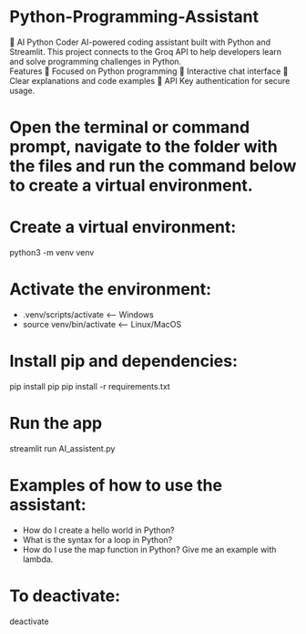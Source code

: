 # Python-Programming-Assistant
🤖 AI Python Coder  AI-powered coding assistant built with Python and Streamlit. This project connects to the Groq API to help developers learn and solve programming challenges in Python.  
Features  🐍 Focused on Python programming  💬 Interactive chat interface  📖 Clear explanations and code examples  🔑 API Key authentication for secure usage.

# Open the terminal or command prompt, navigate to the folder with the files and run the command below to create a virtual environment.

# Create a virtual environment:
python3 -m venv venv

# Activate the environment:
- .venv/scripts/activate  <-- Windows
- source venv/bin/activate  <-- Linux/MacOS

# Install pip and dependencies:
pip install pip
pip install -r requirements.txt

# Run the app
streamlit run AI_assistent.py

# Examples of how to use the assistant:
- How do I create a hello world in Python?
- What is the syntax for a loop in Python?
- How do I use the map function in Python? Give me an example with lambda.

# To deactivate:
deactivate

